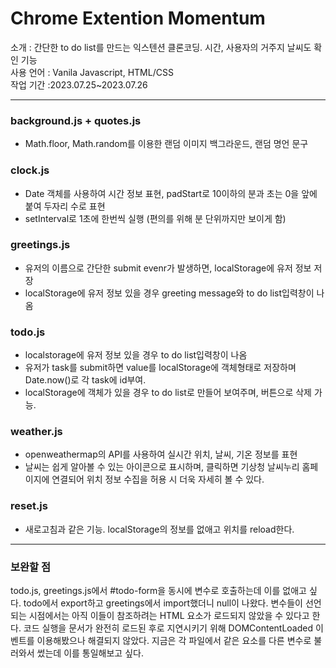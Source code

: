 # Chrome Extention Momentum

소개 : 간단한 to do list를 만드는 익스텐션 클론코딩. 시간, 사용자의 거주지 날씨도 확인 기능<br>
사용 언어 : Vanila Javascript, HTML/CSS<br>
작업 기간 :2023.07.25~2023.07.26<br>

---

### background.js + quotes.js
- Math.floor, Math.random를 이용한 랜덤 이미지 백그라운드, 랜덤 명언 문구
### clock.js
- Date 객체를 사용하여 시간 정보 표현, padStart로 10이하의 분과 초는 0을 앞에 붙여 두자리 수로 표현
- setInterval로 1초에 한번씩 실행 (편의를 위해 분 단위까지만 보이게 함)
### greetings.js
- 유저의 이름으로 간단한 submit evenr가 발생하면, localStorage에 유저 정보 저장
- localStorage에 유저 정보 있을 경우 greeting message와 to do list입력창이 나옴
### todo.js
- localstorage에 유저 정보 있을 경우 to do list입력창이 나옴
- 유저가 task를 submit하면 value를 localStorage에 객체형태로 저장하며 Date.now()로 각 task에 id부여.
- localStorage에 객체가 있을 경우 to do list로 만들어 보여주며, 버튼으로 삭제 가능.
### weather.js
- openweathermap의 API를 사용하여 실시간 위치, 날씨, 기온 정보를 표현
- 날씨는 쉽게 알아볼 수 있는 아이콘으로 표시하며, 클릭하면 기상청 날씨누리 홈페이지에 연결되어 위치 정보 수집을 허용 시 더욱 자세히 볼 수 있다.
### reset.js
- 새로고침과 같은 기능. localStorage의 정보를 없애고 위치를 reload한다.

---
### 보완할 점
todo.js, greetings.js에서 #todo-form을 동시에 변수로 호출하는데 이를 없애고 싶다.
todo에서 export하고 greetings에서 import했더니 null이 나왔다.
변수들이 선언되는 시점에서는 아직 이들이 참조하려는 HTML 요소가 로드되지 않았을 수 있다고 한다.
코드 실행을 문서가 완전히 로드된 후로 지연시키기 위해  DOMContentLoaded 이벤트를 이용해봤으나 해결되지 않았다. 
지금은 각 파일에서 같은 요소를 다른 변수로 불러와서 썼는데 이를 통일해보고 싶다.
